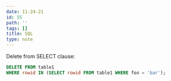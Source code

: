```yaml
---
date: 11-24-21
id: 55
path: ''
tags: []
title: SQL
type: note
---
```


Delete from SELECT clause:

```sql
DELETE FROM table1
WHERE rowid IN (SELECT rowid FROM table1 WHERE foo = 'bar');
```